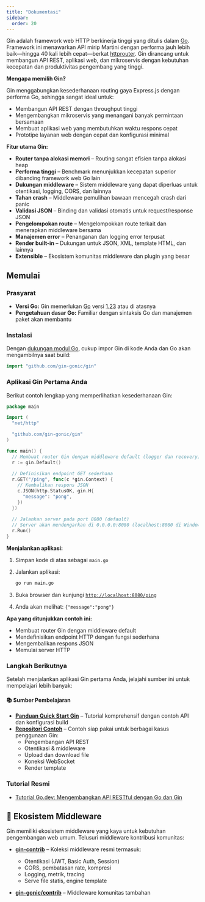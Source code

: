 ```yaml
---
title: "Dokumentasi"
sidebar:
  order: 20
---
```


Gin adalah framework web HTTP berkinerja tinggi yang ditulis dalam [Go](https://go.dev/). Framework ini menawarkan API mirip Martini dengan performa jauh lebih baik—hingga 40 kali lebih cepat—berkat [httprouter](https://github.com/julienschmidt/httprouter). Gin dirancang untuk membangun API REST, aplikasi web, dan mikroservis dengan kebutuhan kecepatan dan produktivitas pengembang yang tinggi.

**Mengapa memilih Gin?**

Gin menggabungkan kesederhanaan routing gaya Express.js dengan performa Go, sehingga sangat ideal untuk:

- Membangun API REST dengan throughput tinggi
- Mengembangkan mikroservis yang menangani banyak permintaan bersamaan
- Membuat aplikasi web yang membutuhkan waktu respons cepat
- Prototipe layanan web dengan cepat dan konfigurasi minimal

**Fitur utama Gin:**

- **Router tanpa alokasi memori** – Routing sangat efisien tanpa alokasi heap
- **Performa tinggi** – Benchmark menunjukkan kecepatan superior dibanding framework web Go lain
- **Dukungan middleware** – Sistem middleware yang dapat diperluas untuk otentikasi, logging, CORS, dan lainnya
- **Tahan crash** – Middleware pemulihan bawaan mencegah crash dari panic
- **Validasi JSON** – Binding dan validasi otomatis untuk request/response JSON
- **Pengelompokan route** – Mengelompokkan route terkait dan menerapkan middleware bersama
- **Manajemen error** – Penanganan dan logging error terpusat
- **Render built-in** – Dukungan untuk JSON, XML, template HTML, dan lainnya
- **Extensible** – Ekosistem komunitas middleware dan plugin yang besar

## Memulai

### Prasyarat

- **Versi Go:** Gin memerlukan [Go](https://go.dev/) versi [1.23](https://go.dev/doc/devel/release#go1.23.0) atau di atasnya
- **Pengetahuan dasar Go:** Familiar dengan sintaksis Go dan manajemen paket akan membantu

### Instalasi

Dengan [dukungan modul Go](https://go.dev/wiki/Modules#how-to-use-modules), cukup impor Gin di kode Anda dan Go akan mengambilnya saat build:

```go
import "github.com/gin-gonic/gin"
```

### Aplikasi Gin Pertama Anda

Berikut contoh lengkap yang memperlihatkan kesederhanaan Gin:

```go
package main

import (
  "net/http"

  "github.com/gin-gonic/gin"
)

func main() {
  // Membuat router Gin dengan middleware default (logger dan recovery)
  r := gin.Default()
  
  // Definisikan endpoint GET sederhana
  r.GET("/ping", func(c *gin.Context) {
    // Kembalikan respons JSON
    c.JSON(http.StatusOK, gin.H{
      "message": "pong",
    })
  })
  
  // Jalankan server pada port 8080 (default)
  // Server akan mendengarkan di 0.0.0.0:8080 (localhost:8080 di Windows)
  r.Run()
}
```

**Menjalankan aplikasi:**

1. Simpan kode di atas sebagai `main.go`
2. Jalankan aplikasi:

   ```sh
   go run main.go
   ```

3. Buka browser dan kunjungi [`http://localhost:8080/ping`](http://localhost:8080/ping)
4. Anda akan melihat: `{"message":"pong"}`

**Apa yang ditunjukkan contoh ini:**

- Membuat router Gin dengan middleware default
- Mendefinisikan endpoint HTTP dengan fungsi sederhana
- Mengembalikan respons JSON
- Memulai server HTTP

### Langkah Berikutnya

Setelah menjalankan aplikasi Gin pertama Anda, jelajahi sumber ini untuk mempelajari lebih banyak:

#### 📚 Sumber Pembelajaran

- **[Panduan Quick Start Gin](./quickstart/)** – Tutorial komprehensif dengan contoh API dan konfigurasi build
- **[Repositori Contoh](https://github.com/gin-gonic/examples)** – Contoh siap pakai untuk berbagai kasus penggunaan Gin:
  - Pengembangan API REST
  - Otentikasi & middleware
  - Upload dan download file
  - Koneksi WebSocket
  - Render template

### Tutorial Resmi

- [Tutorial Go.dev: Mengembangkan API RESTful dengan Go dan Gin](https://go.dev/doc/tutorial/web-service-gin)

## 🔌 Ekosistem Middleware

Gin memiliki ekosistem middleware yang kaya untuk kebutuhan pengembangan web umum. Telusuri middleware kontribusi komunitas:

- **[gin-contrib](https://github.com/gin-contrib)** – Koleksi middleware resmi termasuk:
  - Otentikasi (JWT, Basic Auth, Session)
  - CORS, pembatasan rate, kompresi
  - Logging, metrik, tracing
  - Serve file statis, engine template

- **[gin-gonic/contrib](https://github.com/gin-gonic/contrib)** – Middleware komunitas tambahan
